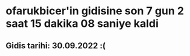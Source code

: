# ofarukbicer'in gidisine son 7 gun 2 saat 15 dakika 08 saniye kaldi

## Gidis tarihi: 30.09.2022 :(